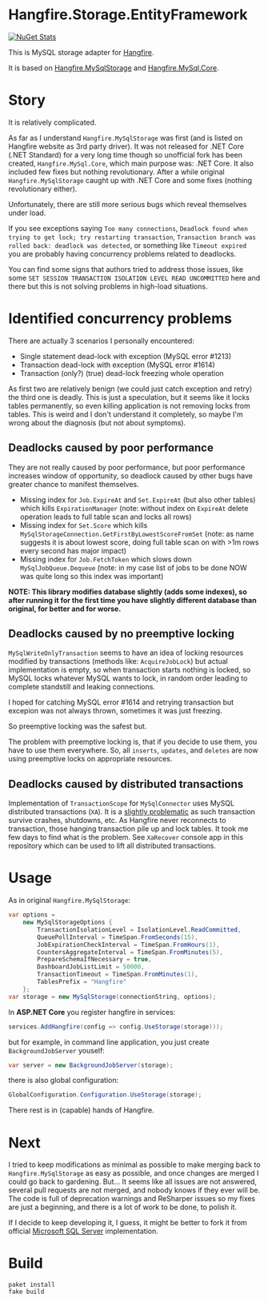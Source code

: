 # Hangfire.Storage.EntityFramework

[![NuGet Stats](https://img.shields.io/nuget/v/Hangfire.Storage.EntityFramework.svg)](https://www.nuget.org/packages/Hangfire.Storage.EntityFramework)

This is MySQL storage adapter for [Hangfire](https://www.hangfire.io/).

It is based on [Hangfire.MySqlStorage](https://github.com/arnoldasgudas/Hangfire.MySqlStorage) 
and [Hangfire.MySql.Core](https://github.com/stulzq/Hangfire.MySql.Core). 

# Story

It is relatively complicated.

As far as I understand `Hangfire.MySqlStorage` was first (and is listed on Hangfire website as 3rd party driver). It
was not released for .NET Core (.NET Standard) for a very long time though so unofficial fork has been created, 
`Hangfire.MySql.Core`, which main purpose was: .NET Core. It also included few fixes but nothing revolutionary.
After a while original `Hangfire.MySqlStorage` caught up with .NET Core and some fixes (nothing revolutionary either). 

Unfortunately, there are still more serious bugs which reveal themselves under load.

If you see exceptions saying `Too many connections`, `Deadlock found when trying to get lock; try restarting transaction`,
`Transaction branch was rolled back: deadlock was detected`, or something like `Timeout expired` you are probably having 
concurrency problems related to deadlocks.

You can find some signs that authors tried to address those issues, like some 
`SET SESSION TRANSACTION ISOLATION LEVEL READ UNCOMMITTED` here and there but this is not solving problems in high-load
situations.

# Identified concurrency problems

There are actually 3 scenarios I personally encountered:
* Single statement dead-lock with exception (MySQL error #1213)
* Transaction dead-lock with exception (MySQL error #1614)
* Transaction (only?) (true) dead-lock freezing whole operation   

As first two are relatively benign (we could just catch exception and retry) the third one is deadly.
This is just a speculation, but it seems like it locks tables permanently, so even killing application is not removing 
locks from tables. This is weird and I don't understand it completely, so maybe I'm wrong about the diagnosis (but not 
about symptoms).

## Deadlocks caused by poor performance

They are not really caused by poor performance, but poor performance increases window of opportunity, so deadlock 
caused by other bugs have greater chance to manifest themselves.   

* Missing index for `Job.ExpireAt` and `Set.ExpireAt` (but also other tables) which kills `ExpirationManager` 
    (note: without index on `ExpireAt` delete operation leads to full table scan and locks all rows)
* Missing index for `Set.Score` which kills `MySqlStorageConnection.GetFirstByLowestScoreFromSet` (note: as name 
    suggests it is about lowest score, doing full table scan on with >1m rows every second has major impact)
* Missing index for `Job.FetchToken` which slows down `MySqlJobQueue.Dequeue` (note: in my case list of jobs 
    to be done NOW was quite long so this index was important)
    
**NOTE: This library modifies database slightly (adds some indexes), so after running it for the first time
you have slightly different database than original, for better and for worse.**
    
## Deadlocks caused by no preemptive locking

`MySqlWriteOnlyTransaction` seems to have an idea of locking resources modified by transactions 
(methods like: `AcquireJobLock`) but actual implementation is empty, so when transaction starts
nothing is locked, so MySQL locks whatever MySQL wants to lock, in random order leading to complete standstill 
and leaking connections.

I hoped for catching MySQL error #1614 and retrying transaction but excepion was not always thrown,
sometimes it was just freezing.

So preemptive locking was the safest but.

The problem with preemptive locking is, that if you decide to use them, you have to use them everywhere.
So, all `inserts`, `updates`, and `deletes` are now using preemptive locks on appropriate resources.

## Deadlocks caused by distributed transactions

Implementation of `TransactionScope` for `MySqlConnector` uses MySQL distributed transactions (`XA`). It is a 
[slightly problematic](https://github.com/mysql-net/MySqlConnector/issues/254) as such transaction survive crashes,
shutdowns, etc. As Hangfire never reconnects to transaction, those hanging transaction pile up and lock tables.
It took me few days to find what is the problem. 
See `XaRecover` console app in this repository which can be used to lift all distributed transactions.

# Usage

As in original `Hangfire.MySqlStorage`:

```c#
var options =
    new MySqlStorageOptions {
        TransactionIsolationLevel = IsolationLevel.ReadCommitted,
        QueuePollInterval = TimeSpan.FromSeconds(15),
        JobExpirationCheckInterval = TimeSpan.FromHours(1),
        CountersAggregateInterval = TimeSpan.FromMinutes(5),
        PrepareSchemaIfNecessary = true,
        DashboardJobListLimit = 50000,
        TransactionTimeout = TimeSpan.FromMinutes(1),
        TablesPrefix = "Hangfire"
    };
var storage = new MySqlStorage(connectionString, options);
```

In **ASP.NET Core** you register hangfire in services:

```c#
services.AddHangfire(config => config.UseStorage(storage)));
```

but for example, in command line application, you just create `BackgroundJobServer` youself:

```c#
var server = new BackgroundJobServer(storage);
```

there is also global configuration:

```c#
GlobalConfiguration.Configuration.UseStorage(storage);
```

There rest is in (capable) hands of Hangfire.

# Next

I tried to keep modifications as minimal as possible to make merging back to `Hangfire.MySqlStorage` 
as easy as possible, and once changes are merged I could go back to gardening.
But... It seems like all issues are not answered, several pull requests are not merged, and nobody knows
if they ever will be. The code is full of deprecation warnings and ReSharper issues so my fixes are just a beginning,
and there is a lot of work to be done, to polish it.  

If I decide to keep developing it, I guess, it might be better to fork it from official 
[Microsoft SQL Server](https://github.com/HangfireIO/Hangfire) implementation.

# Build

```shell
paket install
fake build
```
